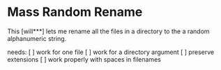 # Mass Random Rename

This \[will***] lets me rename all the files in a directory to the a random alphanumeric string.

needs:
[ ] work for one file
[ ] work for a directory argument
[ ] preserve extensions
[ ] work properly with spaces in filenames
